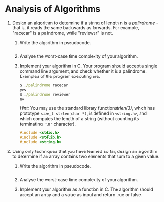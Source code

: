 # Analysis of Algorithms

1.  Design an algorithm to determine if a string of length n is a *palindrome* - that is, it reads the same backwards as forwards. For example, "racecar" is a palindrome, while "reviewer" is not.

    1.  Write the algorithm in pseudocode.

        ```pseudocode
        
        ```
        
    2.  Analyse the worst-case time complexity of your algorithm.
    
    3.  Implement your algorithm in C. Your program should accept a single command line argument, and check whether it is a palindrome. Examples of the program executing are:
    
        ```cmd
        $ ./palindrome racecar
        yes
        $ ./palindrome reviewer
        no
        ```

        *Hint:* You may use the standard library function*strlen(3)*, which has prototype `size_t strlen(char *)`, is defined in `<string.h>`, and which computes the length of a string (without counting its terminating `'\0'` character).

        ```c
        #include <stdio.h>
        #include <stdlib.h>
        #include <string.h>
        ```
    
2.  Using only techniques that you have learned so far, design an algorithm to determine if an array contains two elements that sum to a given value.

    1.  Write the algorithm in pseudocode.
    
        ```pseudocode
        
        ```
        
    2.  Analyse the worst-case time complexity of your algorithm.
    
    3.  Implement your algorithm as a function in C. The algorithm should accept an array and a value as input and return true or false.
    
        ```c
        
        ```
        
        